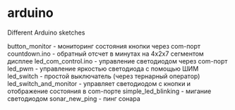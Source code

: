 arduino
=======

Different Arduino sketches

button_monitor - мониторинг состояния кнопки через com-порт
countdown.ino - обратный отсчет в минутах на 4x2x7 сегментом дисплее
led_com_control.ino - управление светодиодом через com-порт
led_pwm - управление яркостью светодиода с помощью ШИМ
led_switch - простой выключатель (через тернарный оператор)
led_switch_and_monitor - управляет светодиодом с кнопки и отображение состояния в com-порте
simple_led_blinking - мигание светодиодом
sonar_new_ping - пинг сонара

